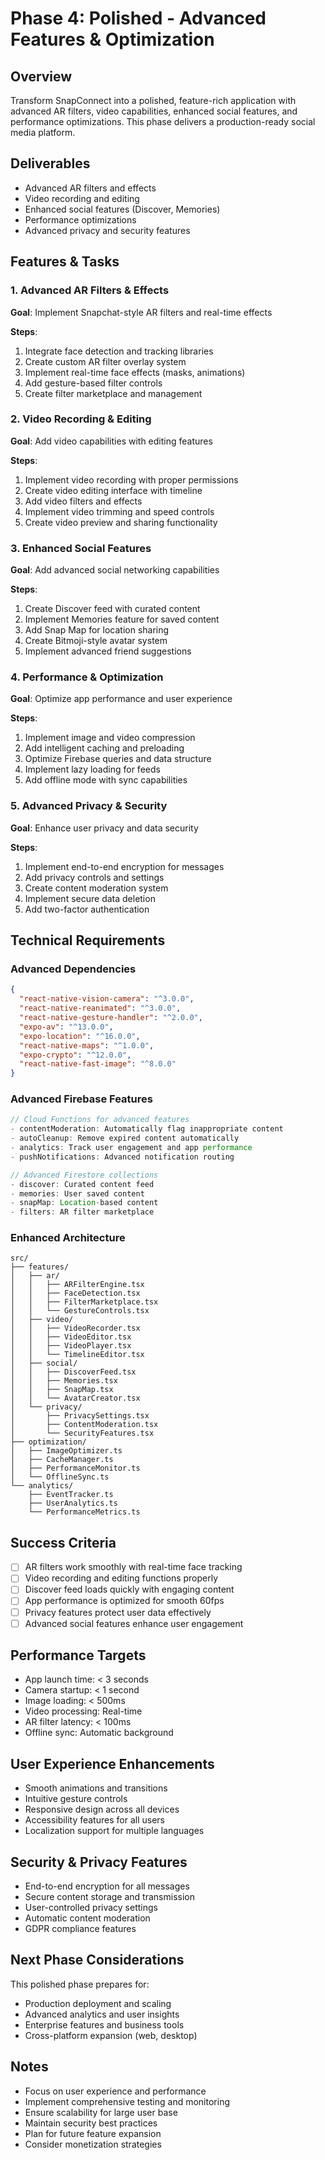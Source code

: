 # Phase 4: Polished - Advanced Features & Optimization

## Overview
Transform SnapConnect into a polished, feature-rich application with advanced AR filters, video capabilities, enhanced social features, and performance optimizations. This phase delivers a production-ready social media platform.

## Deliverables
- Advanced AR filters and effects
- Video recording and editing
- Enhanced social features (Discover, Memories)
- Performance optimizations
- Advanced privacy and security features

## Features & Tasks

### 1. Advanced AR Filters & Effects
**Goal**: Implement Snapchat-style AR filters and real-time effects

**Steps**:
1. Integrate face detection and tracking libraries
2. Create custom AR filter overlay system
3. Implement real-time face effects (masks, animations)
4. Add gesture-based filter controls
5. Create filter marketplace and management

### 2. Video Recording & Editing
**Goal**: Add video capabilities with editing features

**Steps**:
1. Implement video recording with proper permissions
2. Create video editing interface with timeline
3. Add video filters and effects
4. Implement video trimming and speed controls
5. Create video preview and sharing functionality

### 3. Enhanced Social Features
**Goal**: Add advanced social networking capabilities

**Steps**:
1. Create Discover feed with curated content
2. Implement Memories feature for saved content
3. Add Snap Map for location sharing
4. Create Bitmoji-style avatar system
5. Implement advanced friend suggestions

### 4. Performance & Optimization
**Goal**: Optimize app performance and user experience

**Steps**:
1. Implement image and video compression
2. Add intelligent caching and preloading
3. Optimize Firebase queries and data structure
4. Implement lazy loading for feeds
5. Add offline mode with sync capabilities

### 5. Advanced Privacy & Security
**Goal**: Enhance user privacy and data security

**Steps**:
1. Implement end-to-end encryption for messages
2. Add privacy controls and settings
3. Create content moderation system
4. Implement secure data deletion
5. Add two-factor authentication

## Technical Requirements

### Advanced Dependencies
```json
{
  "react-native-vision-camera": "^3.0.0",
  "react-native-reanimated": "^3.0.0",
  "react-native-gesture-handler": "^2.0.0",
  "expo-av": "^13.0.0",
  "expo-location": "^16.0.0",
  "react-native-maps": "^1.0.0",
  "expo-crypto": "^12.0.0",
  "react-native-fast-image": "^8.0.0"
}
```

### Advanced Firebase Features
```typescript
// Cloud Functions for advanced features
- contentModeration: Automatically flag inappropriate content
- autoCleanup: Remove expired content automatically
- analytics: Track user engagement and app performance
- pushNotifications: Advanced notification routing

// Advanced Firestore collections
- discover: Curated content feed
- memories: User saved content
- snapMap: Location-based content
- filters: AR filter marketplace
```

### Enhanced Architecture
```
src/
├── features/
│   ├── ar/
│   │   ├── ARFilterEngine.tsx
│   │   ├── FaceDetection.tsx
│   │   ├── FilterMarketplace.tsx
│   │   └── GestureControls.tsx
│   ├── video/
│   │   ├── VideoRecorder.tsx
│   │   ├── VideoEditor.tsx
│   │   ├── VideoPlayer.tsx
│   │   └── TimelineEditor.tsx
│   ├── social/
│   │   ├── DiscoverFeed.tsx
│   │   ├── Memories.tsx
│   │   ├── SnapMap.tsx
│   │   └── AvatarCreator.tsx
│   └── privacy/
│       ├── PrivacySettings.tsx
│       ├── ContentModeration.tsx
│       └── SecurityFeatures.tsx
├── optimization/
│   ├── ImageOptimizer.ts
│   ├── CacheManager.ts
│   ├── PerformanceMonitor.ts
│   └── OfflineSync.ts
└── analytics/
    ├── EventTracker.ts
    ├── UserAnalytics.ts
    └── PerformanceMetrics.ts
```

## Success Criteria
- [ ] AR filters work smoothly with real-time face tracking
- [ ] Video recording and editing functions properly
- [ ] Discover feed loads quickly with engaging content
- [ ] App performance is optimized for smooth 60fps
- [ ] Privacy features protect user data effectively
- [ ] Advanced social features enhance user engagement

## Performance Targets
- App launch time: < 3 seconds
- Camera startup: < 1 second
- Image loading: < 500ms
- Video processing: Real-time
- AR filter latency: < 100ms
- Offline sync: Automatic background

## User Experience Enhancements
- Smooth animations and transitions
- Intuitive gesture controls
- Responsive design across all devices
- Accessibility features for all users
- Localization support for multiple languages

## Security & Privacy Features
- End-to-end encryption for all messages
- Secure content storage and transmission
- User-controlled privacy settings
- Automatic content moderation
- GDPR compliance features

## Next Phase Considerations
This polished phase prepares for:
- Production deployment and scaling
- Advanced analytics and user insights
- Enterprise features and business tools
- Cross-platform expansion (web, desktop)

## Notes
- Focus on user experience and performance
- Implement comprehensive testing and monitoring
- Ensure scalability for large user base
- Maintain security best practices
- Plan for future feature expansion
- Consider monetization strategies 